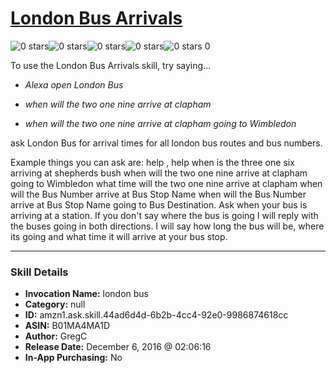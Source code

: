 # [London Bus Arrivals](http://alexa.amazon.com/#skills/amzn1.ask.skill.44ad6d4d-6b2b-4cc4-92e0-9986874618cc)
![0 stars](../../images/ic_star_border_black_18dp_1x.png)![0 stars](../../images/ic_star_border_black_18dp_1x.png)![0 stars](../../images/ic_star_border_black_18dp_1x.png)![0 stars](../../images/ic_star_border_black_18dp_1x.png)![0 stars](../../images/ic_star_border_black_18dp_1x.png) 0

To use the London Bus Arrivals skill, try saying...

* *Alexa open London Bus*

* *when will the two one nine arrive at clapham*

* *when will the two one nine arrive at clapham going to Wimbledon*

ask London Bus for arrival times for all london bus routes and bus numbers. 

Example things you can ask are:
help , 
help
when is the three one six arriving at shepherds bush
when will the two one nine arrive at clapham going to Wimbledon
what time will the two one nine arrive at clapham
when will the Bus Number arrive at Bus Stop Name
when will the Bus Number arrive at Bus Stop Name going to Bus Destination.
Ask when your bus is arriving at a station. If you don't say where the bus is going I will reply with the buses going in both directions.
I will say how long the bus will be, where its going and what time it will arrive at your bus stop.

***

### Skill Details

* **Invocation Name:** london bus
* **Category:** null
* **ID:** amzn1.ask.skill.44ad6d4d-6b2b-4cc4-92e0-9986874618cc
* **ASIN:** B01MA4MA1D
* **Author:** GregC
* **Release Date:** December 6, 2016 @ 02:06:16
* **In-App Purchasing:** No
